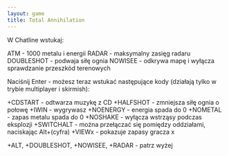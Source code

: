 ```yaml
---
layout: game
title: Total Annihilation
---
```


W Chatline wstukaj:

ATM 		- 1000 metalu i energii
RADAR 		- maksymalny zasięg radaru
DOUBLESHOT 	- podwaja siłę ognia
NOWISEE 	- odkrywa mapę i wyłącza sprawdzanie 
przeszkód 
		  terenowych

Naciśnij Enter - możesz teraz wstukać następujące kody (działają 
tylko w 
trybie multiplayer i skirmish):

+CDSTART 	- odtwarza muzykę z CD
+HALFSHOT 	- zmniejsza siłę ognia o połowę
+IWIN 		- wygrywasz
+NOENERGY 	- energia spada do 0
+NOMETAL 	- zapas metalu spada do 0
+NOSHAKE 	- wyłącza wstrząsy podczas eksplozji
+SWITCHALT	- można przełączać się pomiędzy oddziałami, 
naciskając 
		  Alt+(cyfra)
+VIEWx 		- pokazuje zapasy gracza x

+ALT, +DOUBLESHOT, +NOWISEE, +RADAR - patrz wyżej

